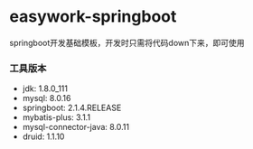 # easywork-springboot
springboot开发基础模板，开发时只需将代码down下来，即可使用

### 工具版本
- jdk: 1.8.0_111
- mysql: 8.0.16
- springboot: 2.1.4.RELEASE
- mybatis-plus: 3.1.1
- mysql-connector-java: 8.0.11
- druid: 1.1.10